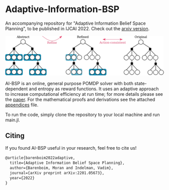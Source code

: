 # Adaptive-Information-BSP
An accompanying repository for "Adaptive Information Belief Space Planning", to
be published in IJCAI 2022. Check out the
[arxiv version](https://arxiv.org/abs/2201.05673).

<img src="3Tree__colored.jpg" alt="Abstract trees" width="900"/> 

AI-BSP is an online, general purpose POMDP solver with both state-dependent and
entropy as reward functions. It uses an adaptive approach to increase
computational efficiency at run time; for more details please see the [paper](https://arxiv.org/abs/2201.05673). For the mathematical proofs and derivations see the attached [appendices](https://github.com/moranbar/Adaptive-Information-BSP/blob/main/Adaptive_Information_Belief_Space_Planning_appendices.pdf) file.

To run the code, simply clone the repository to your local machine and run
main.jl.


## Citing
If you found AI-BSP useful in your research, feel free to cite us!
```
@article{barenboim2022adaptive,
  title={Adaptive Information Belief Space Planning},
  author={Barenboim, Moran and Indelman, Vadim},
  journal={arXiv preprint arXiv:2201.05673},
  year={2022}
}
```
